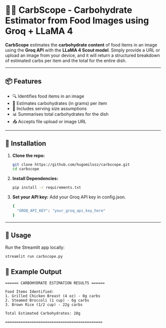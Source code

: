 # 🍔🔬 CarbScope - Carbohydrate Estimator from Food Images using Groq + LLaMA 4

**CarbScope** estimates the **carbohydrate content** of food items in an image using the **Groq API** with the **LLaMA 4 Scout model**. Simply provide a URL or upload an image from your device, and it will return a structured breakdown of estimated carbs per item and the total for the entire dish.

---

## 📦 Features

- 🔍 Identifies food items in an image
- 🧮 Estimates carbohydrates (in grams) per item  
- 🥄 Includes serving size assumptions  
- 📊 Summarises total carbohydrates for the dish  
- 📤 Accepts file upload or image URL
---

## 🚀 Installation

1. **Clone the repo:**
   ```bash
   git clone https://github.com/hugomilosz/carbscope.git
   cd carbscope
   ```

2. **Install Dependencies:**
   ```bash
   pip install -r requirements.txt
   ```

3. **Set your API key:**
   Add your Groq API key in config.json.
   ```bash
   {
     "GROQ_API_KEY": "your_groq_api_key_here"
   }
   ```

---

## 📸 Usage

Run the Streamlit app locally:
```bash
streamlit run carbscope.py
```

## 📝 Example Output

```
====== CARBOHYDRATE ESTIMATION RESULTS ======

Food Items Identified:
1. Grilled Chicken Breast (4 oz) - 0g carbs
2. Steamed Broccoli (1 cup) - 6g carbs
3. Brown Rice (1/2 cup) - 22g carbs

Total Estimated Carbohydrates: 28g

============================================
```
